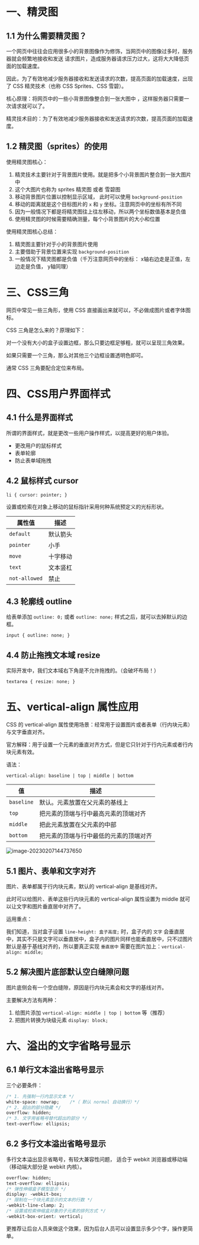 # 一、精灵图

## 1.1 为什么需要精灵图？

一个网页中往往会应用很多小的背景图像作为修饰，当网页中的图像过多时，服务器就会频繁地接收和发送 请求图片，造成服务器请求压力过大，这将大大降低页面的加载速度。

因此，为了有效地减少服务器接收和发送请求的次数，提高页面的加载速度，出现了 CSS 精灵技术（也称 CSS Sprites、CSS 雪碧）。

核心原理：将网页中的一些小背景图像整合到一张大图中 ，这样服务器只需要一次请求就可以了。

精灵技术目的：为了有效地减少服务器接收和发送请求的次数，提高页面的加载速度。

## 1.2 精灵图（sprites）的使用

使用精灵图核心：

1. 精灵技术主要针对于背景图片使用。就是把多个小背景图片整合到一张大图片中
2. 这个大图片也称为 sprites 精灵图 或者 雪碧图
3. 移动背景图片位置以控制显示区域， 此时可以使用 `background-position`
4. 移动的距离就是这个目标图片的 `x` 和 `y` 坐标。注意网页中的坐标有所不同
5. 因为一般情况下都是将精灵图往上往左移动，所以两个坐标数值基本是负值
6. 使用精灵图的时候需要精确测量，每个小背景图片的大小和位置

使用精灵图核心总结：

1. 精灵图主要针对于小的背景图片使用
2. 主要借助于背景位置来实现 `background-position`
3. 一般情况下精灵图都是负值（千万注意网页中的坐标： x轴右边走是正值，左边走是负值， y轴同理）





# 三、CSS三角

网页中常见一些三角形，使用 CSS 直接画出来就可以，不必做成图片或者字体图标。

CSS 三角是怎么来的？原理如下：

对一个没有大小的盒子设置边框，那么只要边框足够粗，就可以呈现三角效果。

如果只需要一个三角，那么对其他三个边框设置透明色即可。

通常 CSS 三角要配合定位来布局。





# 四、CSS用户界面样式

## 4.1 什么是界面样式

所谓的界面样式，就是更改一些用户操作样式，以提高更好的用户体验。

- 更改用户的鼠标样式
- 表单轮廓
- 防止表单域拖拽

## 4.2 鼠标样式 cursor



```
li { cursor: pointer; }
```

设置或检索在对象上移动的鼠标指针采用何种系统预定义的光标形状。

| 属性值        | 描述     |
| ------------- | -------- |
| `default`     | 默认箭头 |
| `pointer`     | 小手     |
| `move`        | 十字移动 |
| `text`        | 文本竖杠 |
| `not-allowed` | 禁止     |



## 4.3 轮廓线 outline

给表单添加 `outline: 0;` 或者 `outline: none;` 样式之后，就可以去掉默认的边框。

```
input { outline: none; }
```





## 4.4 防止拖拽文本域 resize

实际开发中，我们文本域右下角是不允许拖拽的。（会破坏布局！）

```
textarea { resize: none; }
```





# 五、vertical-align 属性应用

CSS 的 vertical-align 属性使用场景：经常用于设置图片或者表单（行内块元素）与文字垂直对齐。

官方解释：用于设置一个元素的垂直对齐方式，但是它只针对于行内元素或者行内块元素有效。

语法：

```
vertical-align: baseline | top | middle | bottom
```

| 值         | 描述                                   |
| ---------- | -------------------------------------- |
| `baseline` | 默认。元素放置在父元素的基线上         |
| `top`      | 把元素的顶端与行中最高元素的顶端对齐   |
| `middle`   | 把此元素放置在父元素的中部             |
| `bottom`   | 把元素的顶端与行中最低的元素的顶端对齐 |

![image-20230207144737650](../../AppData/Roaming/Typora/typora-user-images/image-20230207144737650.png)



## 5.1 图片、表单和文字对齐

图片、表单都属于行内块元素，默认的 vertical-align 是基线对齐。

此时可以给图片、表单这些行内块元素的 vertical-align 属性设置为 middle 就可以让文字和图片垂直居中对齐了。





运用重点：

我们知道，当对盒子设置 `line-height: 盒子高度;` 时，盒子内的 `文字` 会垂直居中，其实不只是文字可以垂直居中，盒子内的图片同样也能垂直居中，只不过图片默认是基于基线对齐的，所以要真正实现 `垂直居中` 需要在图片加上：`vertical-align: middle;`





## 5.2 解决图片底部默认空白缝隙问题

图片底侧会有一个空白缝隙，原因是行内块元素会和文字的基线对齐。

主要解决方法有两种：

1. 给图片添加 `vertical-align: middle | top | bottom` 等（推荐）
2. 把图片转换为块级元素 `display: block;`





# 六、溢出的文字省略号显示

## 6.1 单行文本溢出省略号显示

三个必要条件：

```css
/* 1. 先强制一行内显示文本 */ 
white-space: nowrap; 	/*（ 默认 normal 自动换行）*/ 
/* 2. 超出的部分隐藏 */ 
overflow: hidden; 
/* 3. 文字用省略号替代超出的部分 */ 
text-overflow: ellipsis;
```





## 6.2 多行文本溢出省略号显示

多行文本溢出显示省略号，有较大兼容性问题， 适合于 webkit 浏览器或移动端（移动端大部分是 webkit 内核）。

```css
overflow: hidden;
text-overflow: ellipsis;
/* 弹性伸缩盒子模型显示 */
display: -webkit-box;
/* 限制在一个块元素显示的文本的行数 */
-webkit-line-clamp: 2;
/* 设置或检索伸缩盒对象的子元素的排列方式 */
-webkit-box-orient: vertical;
```

更推荐让后台人员来做这个效果，因为后台人员可以设置显示多少个字，操作更简单。